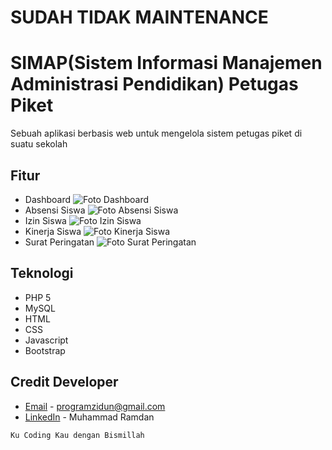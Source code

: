 # SUDAH TIDAK MAINTENANCE 
# SIMAP(Sistem Informasi Manajemen Administrasi Pendidikan) Petugas Piket

Sebuah aplikasi berbasis web untuk mengelola sistem petugas piket di suatu sekolah

## Fitur
* Dashboard
![Foto Dashboard](ss_program/dashboard/absen_dsb.png "Dashboard bagian Absen Siswa")
* Absensi Siswa
![Foto Absensi Siswa](ss_program/absensi/form/input_absen_2.png "Input Absen Siswa")
* Izin Siswa
![Foto Izin Siswa](ss_program/izin/form/input.png "Input Izin Siswa")
* Kinerja Siswa
![Foto Kinerja Siswa](ss_program/kinerja/form/penghargaan_daftar.png "Daftar Penghargaan Siswa")
* Surat Peringatan
![Foto Surat Peringatan](ss_program/sp/daftar.png "Daftar Siswa yang terkena Surat Peringatan")

## Teknologi
* PHP 5
* MySQL
* HTML
* CSS
* Javascript
* Bootstrap 

## Credit Developer
* [Email](mailto:programzidun@gmail.com) - programzidun@gmail.com
* [LinkedIn](https://www.linkedin.com/in/ramdanzidun/) - Muhammad Ramdan


```
Ku Coding Kau dengan Bismillah
```

